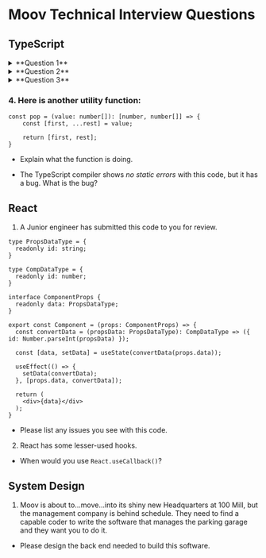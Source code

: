 # Moov Technical Interview Questions

## TypeScript

<details>
  <summary>
    **Question 1**
  </summary>

Complete the following types:

- An array that contains numbers.

```TS
type NumberArray = ;
```

- An array that contains numbers and/or strings.

```TS
type MixedArray = ;
```

An array that contains numbers or an array that contains strings.

```TS
type NumberOrStringArray = ;
```

- An array that contains exactly three numbers.

```TS
type NumberThing = ;
```
</details>

<details>
  <summary>
    **Question 2**
  </summary>

Here are two interfaces to compare:

```TS
interface PropsA {
  readonly data?: DataType;
}
```

```TS
interface PropsB {
  readonly data: DataType | undefined;
}
```

- What is the difference between `?` and `undefined` for the prop field `data`?
  </details>

<details>
  <summary>
    **Question 3**
  </summary>

Here is a utility function:

```TS
const isObject = (value: unknown): value is object => typeof value === 'object';
```

* What is the type `unknown`? How does it differ from `any`?

* What does `value is object` do?

* Can you spot any issues with out implementation?
</details>

### 4. Here is another utility function:

```TS
const pop = (value: number[]): [number, number[]] => {
    const [first, ...rest] = value;

    return [first, rest];
}
```

* Explain what the function is doing.

* The TypeScript compiler shows _no static errors_ with this code, but it has a bug. What is the bug?

## React

1. A Junior engineer has submitted this code to you for review.

```TSX
type PropsDataType = {
  readonly id: string;
}

type CompDataType = {
  readonly id: number;
}

interface ComponentProps {
  readonly data: PropsDataType;
}

export const Component = (props: ComponentProps) => {
  const convertData = (propsData: PropsDataType): CompDataType => ({ id: Number.parseInt(propsData) });

  const [data, setData] = useState(convertData(props.data));

  useEffect(() => {
    setData(convertData);
  }, [props.data, convertData]);

  return (
    <div>{data}</div>
  );
}
```

- Please list any issues you see with this code.

2. React has some lesser-used hooks.

- When would you use `React.useCallback()`?

## System Design

1. Moov is about to...move...into its shiny new Headquarters at 100 Mill, but the management company is behind schedule. They need to find a capable coder to write the software that manages the parking garage and they want you to do it.

- Please design the back end needed to build this software.
